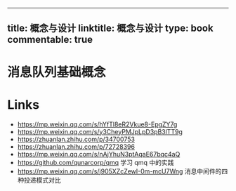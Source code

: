 
---
title: 概念与设计
linktitle: 概念与设计
type: book
commentable: true
---

# 消息队列基础概念

# Links

- https://mp.weixin.qq.com/s/hYfTl8eR2Vkue8-EpgZY7g
- https://mp.weixin.qq.com/s/y3CheyPMJpLpD3pB3lTT9g
- https://zhuanlan.zhihu.com/p/34700753
- https://zhuanlan.zhihu.com/p/72728396
- https://mp.weixin.qq.com/s/nAjYhuN3ptAqaE67bqc4aQ
- https://github.com/qunarcorp/qmq 学习 qmq 中的实践
- https://mp.weixin.qq.com/s/j905XZcZewI-0m-mcU7Wng 消息中间件的四种投递模式对比

    